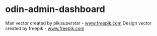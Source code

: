 # odin-admin-dashboard
Man vector created by pikisuperstar - www.freepik.com
Design vector created by freepik - www.freepik.com